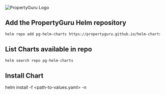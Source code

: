![PropertyGuru Logo](https://www.propertyguru.com.sg/images/cms/Image/PropertyGuru%20Brand%20Refresh%20-%20New%20Logo.jpg)

## Add the PropertyGuru Helm repository

```sh
helm repo add pg-helm-charts https://propertyguru.github.io/helm-charts
```

## List Charts available in repo
```sh
helm search repo pg-helm-charts
```

## Install Chart
helm install <release-name> <chart-name> -f <path-to-values.yaml> -n <namespace>
